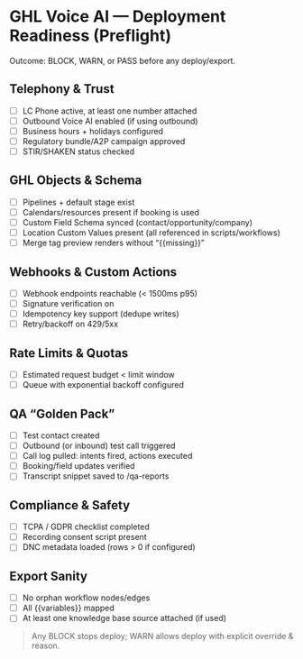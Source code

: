 # GHL Voice AI — Deployment Readiness (Preflight)

Outcome: BLOCK, WARN, or PASS before any deploy/export.

## Telephony & Trust
- [ ] LC Phone active, at least one number attached
- [ ] Outbound Voice AI enabled (if using outbound)
- [ ] Business hours + holidays configured
- [ ] Regulatory bundle/A2P campaign approved
- [ ] STIR/SHAKEN status checked

## GHL Objects & Schema
- [ ] Pipelines + default stage exist
- [ ] Calendars/resources present if booking is used
- [ ] Custom Field Schema synced (contact/opportunity/company)
- [ ] Location Custom Values present (all referenced in scripts/workflows)
- [ ] Merge tag preview renders without “{{missing}}”

## Webhooks & Custom Actions
- [ ] Webhook endpoints reachable (< 1500ms p95)
- [ ] Signature verification on
- [ ] Idempotency key support (dedupe writes)
- [ ] Retry/backoff on 429/5xx

## Rate Limits & Quotas
- [ ] Estimated request budget < limit window
- [ ] Queue with exponential backoff configured

## QA “Golden Pack”
- [ ] Test contact created
- [ ] Outbound (or inbound) test call triggered
- [ ] Call log pulled: intents fired, actions executed
- [ ] Booking/field updates verified
- [ ] Transcript snippet saved to /qa-reports

## Compliance & Safety
- [ ] TCPA / GDPR checklist completed
- [ ] Recording consent script present
- [ ] DNC metadata loaded (rows > 0 if configured)

## Export Sanity
- [ ] No orphan workflow nodes/edges
- [ ] All {{variables}} mapped
- [ ] At least one knowledge base source attached (if used)

> Any BLOCK stops deploy; WARN allows deploy with explicit override & reason.
